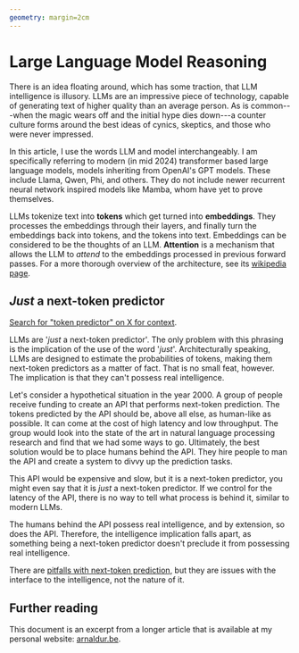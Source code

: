 ```yaml
---
geometry: margin=2cm
---
```


# Large Language Model Reasoning

There is an idea floating around, which has some traction, that LLM intelligence
is illusory. LLMs are an impressive piece of technology, capable of generating
text of higher quality than an average person. As is common---when the magic
wears off and the initial hype dies down---a counter culture forms around the
best ideas of cynics, skeptics, and those who were never impressed.

In this article, I use the words LLM and model interchangeably. I am
specifically referring to modern (in mid 2024) transformer based large language
models, models inheriting from OpenAI's GPT models. These include Llama, Qwen,
Phi, and others. They do not include newer recurrent neural network inspired
models like Mamba, whom have yet to prove themselves.

LLMs tokenize text into **tokens** which get turned into **embeddings**. They
processes the embeddings through their layers, and finally turn the embeddings
back into tokens, and the tokens into text. Embeddings can be considered to be
the thoughts of an LLM. **Attention** is a mechanism that allows the LLM to
_attend_ to the embeddings processed in previous forward passes. For a more
thorough overview of the architecture, see its
[wikipedia page](<https://en.wikipedia.org/wiki/Transformer_(deep_learning_architecture)#Architecture>).

## _Just_ a next-token predictor

[Search for "token predictor" on X for context](https://x.com/search?q=token%20predictor).

LLMs are \'_just_ a next-token predictor\'. The only problem with this phrasing
is the implication of the use of the word \'_just_\'. Architecturally speaking,
LLMs are designed to estimate the probabilities of tokens, making them
next-token predictors as a matter of fact. That is no small feat, however. The
implication is that they can't possess real intelligence.

Let's consider a hypothetical situation in the year 2000. A group of people
receive funding to create an API that performs next-token prediction. The tokens
predicted by the API should be, above all else, as human-like as possible. It
can come at the cost of high latency and low throughput. The group would look
into the state of the art in natural language processing research and find that
we had some ways to go. Ultimately, the best solution would be to place humans
behind the API. They hire people to man the API and create a system to divvy up
the prediction tasks.

This API would be expensive and slow, but it is a next-token predictor, you
might even say that it is _just_ a next-token predictor. If we control for the
latency of the API, there is no way to tell what process is behind it, similar
to modern LLMs.

The humans behind the API possess real intelligence, and by extension, so does
the API. Therefore, the intelligence implication falls apart, as something being
a next-token predictor doesn't preclude it from possessing real intelligence.

There are
[pitfalls with next-token prediction](https://arxiv.org/abs/2403.06963 "arXiv:2403.06963 The pitfalls of next-token prediction"), but
they are issues with the interface to the intelligence, not the nature of it.

## Further reading

This document is an excerpt from a longer article that is available at my personal website: [arnaldur.be](https://www.arnaldur.be/writing/about/large-language-model-reasoning).
